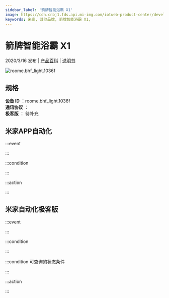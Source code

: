 ```yaml
---
sidebar_label: '箭牌智能浴霸 X1'
image: https://cdn.cnbj1.fds.api.mi-img.com/iotweb-product-center/developer_1582694419068iI0RYFMB.png?GalaxyAccessKeyId=AKVGLQWBOVIRQ3XLEW&Expires=9223372036854775807&Signature=+VsMuhJCZCaUZKay0v47veQPznU=
keywords: 米家, 其他品牌, 箭牌智能浴霸 X1, 
---
```

# 箭牌智能浴霸 X1

2020/3/16 发布 | [产品百科](https://home.mi.com/webapp/content/baike/product/index.html?model=roome.bhf_light.1036f/) | [说明书](https://home.mi.com/views/introduction.html?model=roome.bhf_light.1036f&region=cn)

![roome.bhf_light.1036f](https://cdn.cnbj1.fds.api.mi-img.com/iotweb-product-center/developer_1582694419068iI0RYFMB.png?GalaxyAccessKeyId=AKVGLQWBOVIRQ3XLEW&Expires=9223372036854775807&Signature=+VsMuhJCZCaUZKay0v47veQPznU=)

## 规格  
> 
**设备 ID** ：roome.bhf_light.1036f  
**通讯协议** ：  
**极客版**  ： 待补充 


## 米家APP自动化  

:::event  

:::

:::condition  

:::

:::action   

:::

## 米家自动化极客版  

:::event  

:::

:::condition  

:::

:::condition 可查询的状态条件  

:::

:::action  

:::

        

